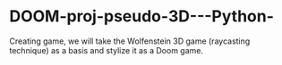 # DOOM-proj-pseudo-3D---Python-
Creating game, we will take the Wolfenstein 3D game (raycasting technique) as a basis and stylize it as a Doom game.
